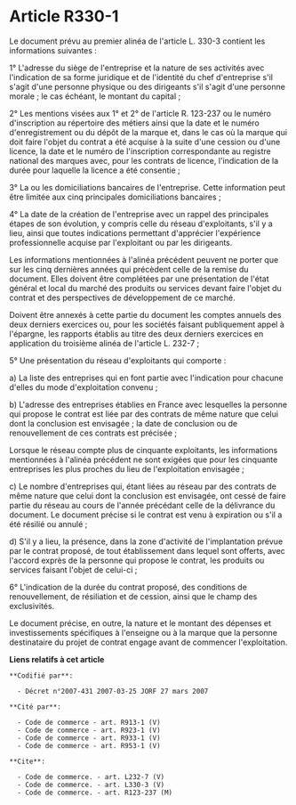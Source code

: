 # Article R330-1

Le document prévu au premier alinéa de l'article L. 330-3 contient les informations suivantes :

1° L'adresse du siège de l'entreprise et la nature de ses activités avec l'indication de sa forme juridique et de l'identité
du chef d'entreprise s'il s'agit d'une personne physique ou des dirigeants s'il s'agit d'une personne morale ; le cas
échéant, le montant du capital ;

2° Les mentions visées aux 1° et 2° de l'article R. 123-237 ou le numéro d'inscription au répertoire des métiers ainsi que la
date et le numéro d'enregistrement ou du dépôt de la marque et, dans le cas où la marque qui doit faire l'objet du contrat a
été acquise à la suite d'une cession ou d'une licence, la date et le numéro de l'inscription correspondante au registre
national des marques avec, pour les contrats de licence, l'indication de la durée pour laquelle la licence a été consentie ;

3° La ou les domiciliations bancaires de l'entreprise. Cette information peut être limitée aux cinq principales
domiciliations bancaires ;

4° La date de la création de l'entreprise avec un rappel des principales étapes de son évolution, y compris celle du réseau
d'exploitants, s'il y a lieu, ainsi que toutes indications permettant d'apprécier l'expérience professionnelle acquise par
l'exploitant ou par les dirigeants.

Les informations mentionnées à l'alinéa précédent peuvent ne porter que sur les cinq dernières années qui précèdent celle de
la remise du document. Elles doivent être complétées par une présentation de l'état général et local du marché des produits
ou services devant faire l'objet du contrat et des perspectives de développement de ce marché.

Doivent être annexés à cette partie du document les comptes annuels des deux derniers exercices ou, pour les sociétés faisant
publiquement appel à l'épargne, les rapports établis au titre des deux derniers exercices en application du troisième alinéa
de l'article L. 232-7 ;

5° Une présentation du réseau d'exploitants qui comporte :

a) La liste des entreprises qui en font partie avec l'indication pour chacune d'elles du mode d'exploitation convenu ;

b) L'adresse des entreprises établies en France avec lesquelles la personne qui propose le contrat est liée par des contrats
de même nature que celui dont la conclusion est envisagée ; la date de conclusion ou de renouvellement de ces contrats est
précisée ;

Lorsque le réseau compte plus de cinquante exploitants, les informations mentionnées à l'alinéa précédent ne sont exigées que
pour les cinquante entreprises les plus proches du lieu de l'exploitation envisagée ;

c) Le nombre d'entreprises qui, étant liées au réseau par des contrats de même nature que celui dont la conclusion est
envisagée, ont cessé de faire partie du réseau au cours de l'année précédant celle de la délivrance du document. Le document
précise si le contrat est venu à expiration ou s'il a été résilié ou annulé ;

d) S'il y a lieu, la présence, dans la zone d'activité de l'implantation prévue par le contrat proposé, de tout établissement
dans lequel sont offerts, avec l'accord exprès de la personne qui propose le contrat, les produits ou services faisant
l'objet de celui-ci ;

6° L'indication de la durée du contrat proposé, des conditions de renouvellement, de résiliation et de cession, ainsi que le
champ des exclusivités.

Le document précise, en outre, la nature et le montant des dépenses et investissements spécifiques à l'enseigne ou à la
marque que la personne destinataire du projet de contrat engage avant de commencer l'exploitation.

**Liens relatifs à cet article**

	**Codifié par**:

	  - Décret n°2007-431 2007-03-25 JORF 27 mars 2007

	**Cité par**:

	  - Code de commerce - art. R913-1 (V)
	  - Code de commerce - art. R923-1 (V)
	  - Code de commerce - art. R933-1 (V)
	  - Code de commerce - art. R953-1 (V)

	**Cite**:

	  - Code de commerce. - art. L232-7 (V)
	  - Code de commerce. - art. L330-3 (V)
	  - Code de commerce. - art. R123-237 (M)
